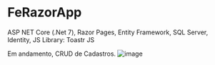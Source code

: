# FeRazorApp
ASP NET Core (.Net 7), Razor Pages, Entity Framework, SQL Server, Identity,
JS Library: Toastr JS

Em andamento, CRUD de Cadastros.
![image](https://github.com/felipe-era/FeRazorApp/assets/22670639/3fb242fa-bbe0-4085-8f87-662c8a95e64a)
